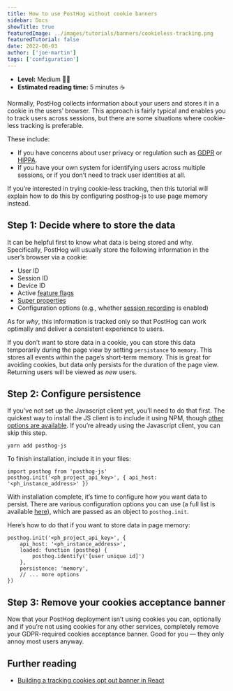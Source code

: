 ```yaml
---
title: How to use PostHog without cookie banners
sidebar: Docs
showTitle: true
featuredImage: ../images/tutorials/banners/cookieless-tracking.png
featuredTutorial: false
date: 2022-08-03
author: ['joe-martin']
tags: ['configuration']
---
```


- **Level:** Medium 🦔🦔
- **Estimated reading time:** 5 minutes ☕️

Normally, PostHog collects information about your users and stores it in a cookie in the users’ browser. This approach is fairly typical and enables you to track users across sessions, but there are some situations where cookie-less tracking is preferable. 

These include:

- If you have concerns about user privacy or regulation such as [GDPR](/docs/integrate/gdpr) or [HIPPA](/docs/privacy/hipaa-compliance).
- If you have your own system for identifying users across multiple sessions, or if you don’t need to track user identities at all.

If you’re interested in trying cookie-less tracking, then this tutorial will explain how to do this by configuring posthog-js to use page memory instead.

<GDPRForm />

## Step 1: Decide where to store the data

It can be helpful first to know what data is being stored and why. Specifically, PostHog will usually store the following information in the user’s browser via a cookie:

- User ID
- Session ID
- Device ID 
- Active [feature flags](/docs/user-guides/feature-flags)
- [Super properties](/docs/integrate/client/js#super-properties)
- Configuration options (e.g., whether [session recording](/docs/user-guides/recordings) is enabled)

As for _why_, this information is tracked only so that PostHog can work optimally and deliver a consistent experience to users.

If you don’t want to store data in a cookie, you can store this data temporarily during the page view by setting `persistance` to `memory`. This stores all events within the page’s short-term memory. This is great for avoiding cookies, but data only persists for the duration of the page view. Returning users will be viewed as _new_ users. 

## Step 2: Configure persistence

If you’ve not set up the Javascript client yet, you’ll need to do that first. The quickest way to install the JS client is to include it using NPM, though [other options are available](/docs/integrate/client/js#installation). If you’re already using the Javascript client, you can skip this step. 

```
yarn add posthog-js
```

To finish installation, include it in your files:

```
import posthog from 'posthog-js'
posthog.init('<ph_project_api_key>', { api_host: '<ph_instance_address>' })
```

With installation complete, it’s time to configure how you want data to persist. There are various configuration options you can use (a full list is available [here](https://github.com/PostHog/posthog-js/blob/96fa9339b9c553a1c69ec5db9d282f31a65a1c25/src/posthog-core.js#L933)), which are passed as an object to `posthog.init`.

Here’s how to do that if you want to store data in page memory:

```
posthog.init('<ph_project_api_key>', {
    api_host: '<ph_instance_address>',
    loaded: function (posthog) {
        posthog.identify('[user unique id]')
    },
    persistence: 'memory',
    // ... more options
})
```

## Step 3: Remove your cookies acceptance banner

Now that your PostHog deployment isn’t using cookies you can, optionally and if you’re not using cookies for any other services, completely remove your GDPR-required cookies acceptance banner. Good for you — they only annoy most users anyway. 

## Further reading

- [Building a tracking cookies opt out banner in React](/tutorials/react-cookie-banner)

<NewsletterTutorial compact/>

